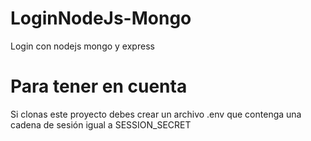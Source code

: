 # LoginNodeJs-Mongo
Login con nodejs mongo y express

# Para tener en cuenta
Si clonas este proyecto debes crear un archivo 
.env que contenga una cadena de sesión igual a
SESSION_SECRET
